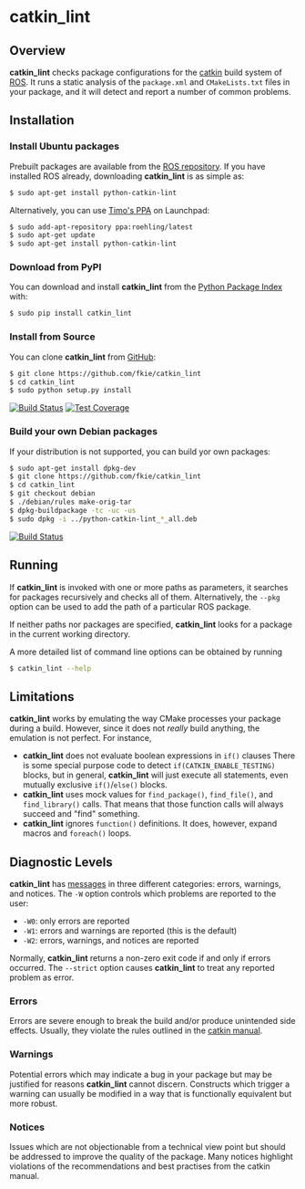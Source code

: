 # catkin_lint

## Overview

**catkin_lint** checks package configurations for the
[catkin](https://github.com/ros/catkin) build system of
[ROS](http://www.ros.org>). It runs a static analysis of the `package.xml`
and `CMakeLists.txt` files in your package, and it will detect and report a
number of common problems.

## Installation

### Install Ubuntu packages

Prebuilt packages are available from the [ROS repository](http://packages.ros.org/).
If you have installed ROS already, downloading **catkin_lint** is as simple as:
```sh
$ sudo apt-get install python-catkin-lint
```

Alternatively, you can use [Timo's PPA](https://launchpad.net/~roehling/+archive/latest) on Launchpad:
```sh
$ sudo add-apt-repository ppa:roehling/latest
$ sudo apt-get update
$ sudo apt-get install python-catkin-lint
```

### Download from PyPI

You can download and install **catkin_lint** from the [Python Package Index](https://pypi.python.org/pypi/catkin_lint)
with:
```sh
$ sudo pip install catkin_lint
```

### Install from Source

You can clone **catkin_lint** from [GitHub](https://github.com/fkie/catkin_lint):
```sh
$ git clone https://github.com/fkie/catkin_lint
$ cd catkin_lint
$ sudo python setup.py install
```

[![Build Status](https://travis-ci.org/fkie/catkin_lint.svg?branch=master)](https://travis-ci.org/fkie/catkin_lint)
[![Test Coverage](https://codecov.io/github/fkie/catkin_lint/coverage.svg?branch=master)](https://codecov.io/github/fkie/catkin_lint?branch=master)

### Build your own Debian packages

If your distribution is not supported, you can build yor own packages:
```sh
$ sudo apt-get install dpkg-dev
$ git clone https://github.com/fkie/catkin_lint
$ cd catkin_lint
$ git checkout debian
$ ./debian/rules make-orig-tar
$ dpkg-buildpackage -tc -uc -us
$ sudo dpkg -i ../python-catkin-lint_*_all.deb
```

[![Build Status](https://travis-ci.org/fkie/catkin_lint.svg?branch=debian)](https://travis-ci.org/fkie/catkin_lint)

## Running

If **catkin_lint** is invoked with one or more paths as parameters, it
searches for packages recursively and checks all of them. Alternatively, the
`--pkg` option can be used to add the path of a particular ROS package.

If neither paths nor packages are specified, **catkin_lint** looks for a
package in the current working directory.

A more detailed list of command line options can be obtained by running
```sh
$ catkin_lint --help
```

## Limitations

**catkin_lint** works by emulating the way CMake processes your package
during a build. However, since it does not _really_ build anything,
the emulation is not perfect. For instance,

- **catkin_lint** does not evaluate boolean expressions in `if()` clauses
  There is some special purpose code to detect `if(CATKIN_ENABLE_TESTING)` blocks,
  but in general, **catkin_lint** will just execute all statements, even mutually exclusive
  `if()`/`else()` blocks.
- **catkin_lint** uses mock values for `find_package()`, `find_file()`, and `find_library()`
  calls. That means that those function calls will always succeed and "find" something.
- **catkin_lint** ignores `function()` definitions. It does, however, expand macros and
  `foreach()` loops.

## Diagnostic Levels

**catkin_lint** has [messages](messages.md) in three different categories:
errors, warnings, and notices. The `-W` option controls which problems
are reported to the user:

- `-W0`: only errors are reported
- `-W1`: errors and warnings are reported (this is the default)
- `-W2`: errors, warnings, and notices are reported

Normally, **catkin_lint** returns a non-zero exit code if and only
if errors occurred. The `--strict` option causes **catkin_lint** to
treat any reported problem as error.

### Errors

Errors are severe enough to break the build and/or produce unintended
side effects. Usually, they violate the rules outlined in the
[catkin manual](http://docs.ros.org/api/catkin/html/).

### Warnings

Potential errors which may indicate a bug in your package but may be
justified for reasons **catkin_lint** cannot discern. Constructs which
trigger a warning can usually be modified in a way that is functionally
equivalent but more robust.

### Notices

Issues which are not objectionable from a technical view point but
should  be addressed to improve the quality of the package. Many notices
highlight violations of the recommendations and best practises from the
catkin manual.

